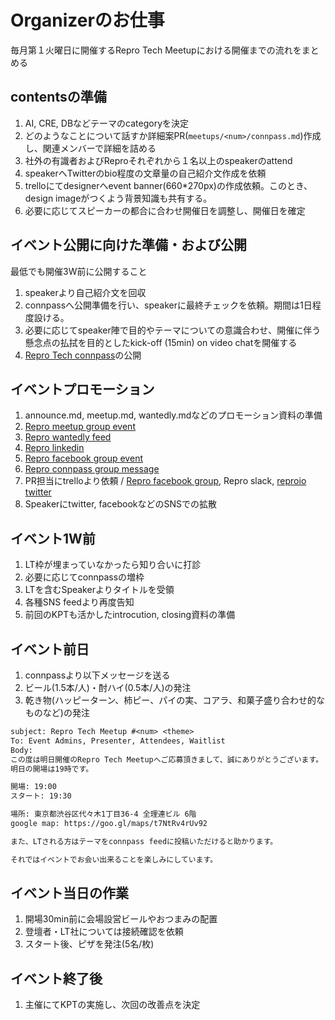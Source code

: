 # Organizerのお仕事

毎月第１火曜日に開催するRepro Tech Meetupにおける開催までの流れをまとめる

## contentsの準備

1. AI, CRE, DBなどテーマのcategoryを決定
1. どのようなことについて話すか詳細案PR(`meetups/<num>/connpass.md`)作成し、関連メンバーで詳細を詰める
1. 社外の有識者およびReproそれぞれから１名以上のspeakerのattend
1. speakerへTwitterのbio程度の文章量の自己紹介文作成を依頼
1. trelloにてdesignerへevent banner(660*270px)の作成依頼。このとき、design imageがつくよう背景知識も共有する。
1. 必要に応じてスピーカーの都合に合わせ開催日を調整し、開催日を確定

## イベント公開に向けた準備・および公開

最低でも開催3W前に公開すること

1. speakerより自己紹介文を回収
1. connpassへ公開準備を行い、speakerに最終チェックを依頼。期間は1日程度設ける。
1. 必要に応じてspeaker陣で目的やテーマについての意識合わせ、開催に伴う懸念点の払拭を目的としたkick-off (15min) on video chatを開催する
1. [Repro Tech connpass](https://repro-tech.connpass.com/)の公開

## イベントプロモーション

1. announce.md, meetup.md, wantedly.mdなどのプロモーション資料の準備
1. [Repro meetup group event](https://www.meetup.com/reproio/)
1. [Repro wantedly feed](https://www.wantedly.com/companies/repro/feed)
1. [Repro linkedin](https://www.linkedin.com/company/repro-inc-/)
1. [Repro facebook group event](https://www.facebook.com/pg/reproio/events/)
1. [Repro connpass group message](https://repro.connpass.com/)
1. PR担当にtrelloより依頼 / [Repro facebook group](https://www.facebook.com/reproio/), Repro slack, [reproio twitter](https://twitter.com/reproio?lang=en)
1. Speakerにtwitter, facebookなどのSNSでの拡散

## イベント1W前

1. LT枠が埋まっていなかったら知り合いに打診
1. 必要に応じてconnpassの増枠
1. LTを含むSpeakerよりタイトルを受領
1. 各種SNS feedより再度告知
1. 前回のKPTも活かしたintrocution, closing資料の準備

## イベント前日

1. connpassより以下メッセージを送る
1. ビール(1.5本/人)・酎ハイ(0.5本/人)の発注
1. 乾き物(ハッピーターン、柿ピー、パイの実、コアラ、和菓子盛り合わせ的なものなど)の発注

```txt
subject: Repro Tech Meetup #<num> <theme>
To: Event Admins, Presenter, Attendees, Waitlist
Body:
この度は明日開催のRepro Tech Meetupへご応募頂きまして、誠にありがとうございます。
明日の開場は19時です。

開場: 19:00
スタート: 19:30

場所: 東京都渋谷区代々木1丁目36-4 全理連ビル 6階
google map: https://goo.gl/maps/t7NtRv4rUv92

また、LTされる方はテーマをconnpass feedに投稿いただけると助かります。

それではイベントでお会い出来ることを楽しみにしています。
```

## イベント当日の作業

1. 開場30min前に会場設営ビールやおつまみの配置
1. 登壇者・LT社については接続確認を依頼
1. スタート後、ピザを発注(5名/枚)

## イベント終了後

1. 主催にてKPTの実施し、次回の改善点を決定
